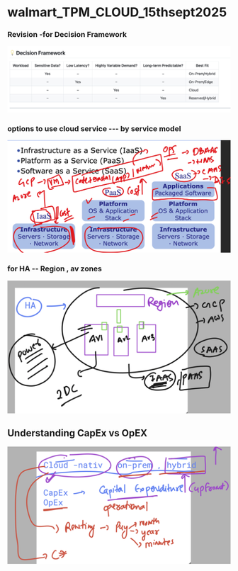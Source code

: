 # walmart_TPM_CLOUD_15thsept2025

### Revision -for Decision Framework 

<img src="rev1.png">

### options to use cloud service --- by service model 

<img src="rev2.png">

### for HA -- Region , av zones

<img src="rev3.png">

## Understanding CapEx vs OpEX 

<img src="cap1.png">


